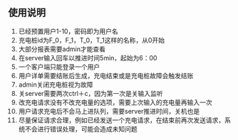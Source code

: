 ## 使用说明
1. 已经预置用户1-10，密码即为用户名
2. 充电桩id为F_0，F_1，T_0，T_1这样的名称，从0开始
3. 大部分报表需要admin才能查看
4. 在server输入回车以推进时间5min，起始为6：00
5. 一个客户端只能登录一个用户
6. 用户详单需要结账后生成，充电结束或是充电桩故障会触发结账
7. admin关闭充电桩视为故障
8. 关server需要两次ctrl＋c，因为第一次是关输入监听
9. 改充电请求没有不改充电量的选项，需要上次输入的充电量再输入一次
10. 用户请求充电后不会马上进队列，需要server推进时间，关机也是
11. 尽量保证请求合理，例如已经发送一个充电请求，在结束前再次发送请求，系统不会进行错误处理，可能会造成未知问题

